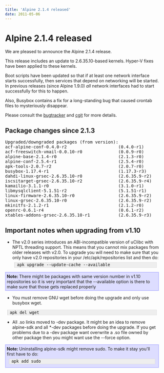 ```yaml
---
title: 'Alpine 2.1.4 released'
date: 2011-05-06
---
```


# Alpine 2.1.4 released

<p>We are pleased to announce the Alpine 2.1.4 release.
</p><p>This release includes an update to 2.6.35.10-based kernels. Hyper-V fixes have been applied to these kernels.
</p><p>Boot scripts have been updated so that if at least one network interface starts successfully, then services that depend on networking will be started. In previous releases (since Alpine 1.9.0) <i>all</i> network interfaces had to start successfully for this to happen. 
</p><p>Also, Busybox contains a fix for a long-standing bug that caused crontab files to mysteriously disappear.
</p><p>Please consult the <a href="http://redmine.alpinelinux.org/versions/show/26" class="external text" rel="nofollow">bugtracker</a> and <a href="http://git.alpinelinux.org/cgit/aports/log/?h=v2.1.4" class="external text" rel="nofollow">cgit</a> for more details.
</p>

## Package changes since 2.1.3

<pre>
Upgraded/downgraded packages (from version):
acf-alpine-conf-0.4.0-r2                    (0.4.0-r1)
acf-freeswitch-vmail-0.0.10-r0              (0.0.9-r0)
alpine-base-2.1.4-r0                        (2.1.3-r0)
alpine-conf-2.5.4-r1                        (2.5.4-r0)
apk-tools-2.0.7-r2                          (2.0.7-r0)
busybox-1.17.4-r1                           (1.17.3-r3)
dahdi-linux-grsec-2.6.35.10-r0              (2.6.35.9-r2)
iscsitarget-grsec-2.6.35.10-r2              (2.6.35.9-r4)
kamailio-3.1.1-r0                           (3.1.0-r1)
libmysqlclient-5.1.51-r2                    (5.1.51-r1)
linux-firmware-2.6.35.10-r0                 (2.6.35.9-r2)
linux-grsec-2.6.35.10-r0                    (2.6.35.9-r2)
mkinitfs-2.1.2-r1                           (2.1.2-r0)
openrc-0.6.1-r4                             (0.6.1-r2)
xtables-addons-grsec-2.6.35.10-r1           (2.6.35.9-r3)
</pre>

## Important notes when upgrading from v1.10

<ul><li> The v2.0 series introduces an ABI-incompatible version of uClibc with NPTL threading support. This means that you cannot mix packages from older releases with v2.0. To upgrade you will need to make sure that you only have v2.0 repositories in your /etc/apk/repositories list and then do: <p style="background-color:#eeeeee; color:#111111; padding:.05em .5em; margin:.5em; border:1px solid #dddddd; border-left:2px solid #dddddd; white-space:pre; font-family:monospace; font-size:10pt;">apk upgrade --update-cache --available</p>
</li></ul>

<div style="padding: 0.25em; margin: 0.50em 0; background-color: #DDDDFF; border: 2px solid #BBBBFF"><strong> Note: </strong>There might be packages with same version number in v1.10 repositories so it is very important that the --available option is there to make sure that those gets replaced properly</div>
<ul><li> You must remove GNU wget before doing the upgrade and only use busybox wget.
</li></ul>
<p style="background-color:#eeeeee; color:#111111; padding:.05em .5em; margin:.5em; border:1px solid #dddddd; border-left:2px solid #dddddd; white-space:pre; font-family:monospace; font-size:10pt;">apk del wget</p>
<ul><li> All .so links moved to -dev package. It might be an idea to remove alpine-sdk and all *-dev packages before doing the upgrade. If you get problems due to a -dev package want overwrite a .so file owned by other package then you might want use the --force option.
</li></ul>
<div style="padding: 0.25em; margin: 0.50em 0; background-color: #DDDDFF; border: 2px solid #BBBBFF"><strong> Note: </strong>Uninstalling alpine-sdk might remove sudo. To make it stay you'll first have to do: <p style="background-color:#eeeeee; color:#111111; padding:.05em .5em; margin:.5em; border:1px solid #dddddd; border-left:2px solid #dddddd; white-space:pre; font-family:monospace; font-size:10pt;">apk add sudo</p> </div>
